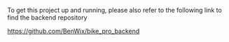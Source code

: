 To get this project up and running, please also refer to the following link to find the backend repository 

https://github.com/BenWix/bike_pro_backend